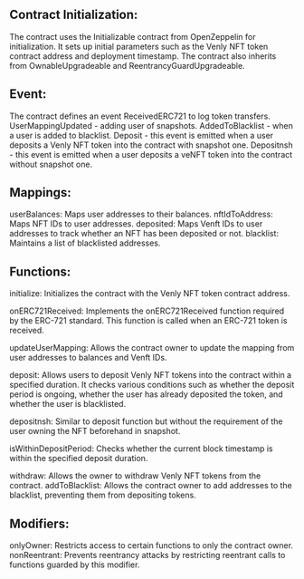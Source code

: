 ## Contract Initialization: 

The contract uses the Initializable contract from OpenZeppelin for initialization. It sets up initial parameters such as the Venly NFT token contract address and deployment timestamp. The contract also inherits from OwnableUpgradeable and ReentrancyGuardUpgradeable.

## Event: 

The contract defines an event ReceivedERC721 to log token transfers.
UserMappingUpdated - adding user of snapshots.
AddedToBlacklist - when a user is added to blacklist.
Deposit -  this event is emitted when a user deposits a Venly NFT token into the contract with snapshot one.
Depositnsh -  this event is emitted when a user deposits a  veNFT token into the contract without snapshot one.

## Mappings:

userBalances: Maps user addresses to their balances.
nftIdToAddress: Maps NFT IDs to user addresses.
deposited: Maps Venft IDs to user addresses to track whether an NFT has been deposited or not.
blacklist: Maintains a list of blacklisted addresses.

## Functions:

initialize: Initializes the contract with the Venly NFT token contract address.

onERC721Received: Implements the onERC721Received function required by the ERC-721 standard. This function is called when an ERC-721 token is received.

updateUserMapping: Allows the contract owner to update the mapping from user addresses to balances and Venft IDs.

deposit: Allows users to deposit Venly NFT tokens into the contract within a specified duration. It checks various conditions such as whether the deposit period is ongoing, whether the user has already deposited the token, and whether the user is blacklisted.

depositnsh: Similar to deposit function but without the requirement of the user owning the NFT beforehand in snapshot.

isWithinDepositPeriod: Checks whether the current block timestamp is within the specified deposit duration.

withdraw: Allows the owner to withdraw Venly NFT tokens from the contract.
addToBlacklist: Allows the contract owner to add addresses to the blacklist, preventing them from depositing tokens.

## Modifiers:

onlyOwner: Restricts access to certain functions to only the contract owner.
nonReentrant: Prevents reentrancy attacks by restricting reentrant calls to functions guarded by this modifier.